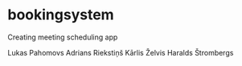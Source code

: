 # bookingsystem
Creating meeting scheduling app

Lukas Pahomovs
Adrians Riekstiņš
Kārlis Želvis
Haralds Štrombergs
